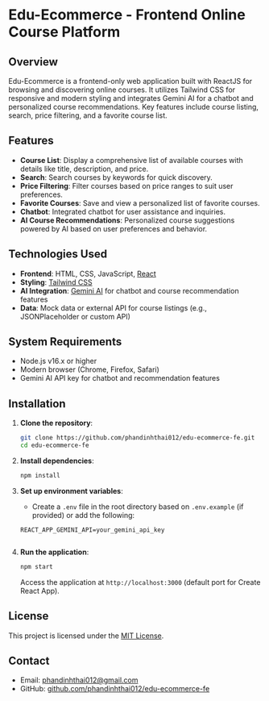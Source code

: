 # Edu-Ecommerce - Frontend Online Course Platform

## Overview
Edu-Ecommerce is a frontend-only web application built with ReactJS for browsing and discovering online courses. It utilizes Tailwind CSS for responsive and modern styling and integrates Gemini AI for a chatbot and personalized course recommendations. Key features include course listing, search, price filtering, and a favorite course list.

## Features
- **Course List**: Display a comprehensive list of available courses with details like title, description, and price.
- **Search**: Search courses by keywords for quick discovery.
- **Price Filtering**: Filter courses based on price ranges to suit user preferences.
- **Favorite Courses**: Save and view a personalized list of favorite courses.
- **Chatbot**: Integrated chatbot for user assistance and inquiries.
- **AI Course Recommendations**: Personalized course suggestions powered by AI based on user preferences and behavior.

## Technologies Used
- **Frontend**: HTML, CSS, JavaScript, [React](https://reactjs.org/)
- **Styling**: [Tailwind CSS](https://tailwindcss.com/)
- **AI Integration**: [Gemini AI](https://gemini.google.com/) for chatbot and course recommendation features
- **Data**: Mock data or external API for course listings (e.g., JSONPlaceholder or custom API)


## System Requirements
- Node.js v16.x or higher
- Modern browser (Chrome, Firefox, Safari)
- Gemini AI API key for chatbot and recommendation features


## Installation
1. **Clone the repository**:
   ```bash
   git clone https://github.com/phandinhthai012/edu-ecommerce-fe.git
   cd edu-ecommerce-fe
   ```

2. **Install dependencies**:
   ```bash
   npm install
   ```

3. **Set up environment variables**:
   -  Create a `.env` file in the root directory based on `.env.example` (if provided) or add the following:
     ```env
     REACT_APP_GEMINI_API=your_gemini_api_key
     

4. **Run the application**:
   ```bash
   npm start
   ```
   Access the application at `http://localhost:3000` (default port for Create React App).


## License
This project is licensed under the [MIT License](LICENSE).

## Contact
- Email: phandinhthai012@gmail.com
- GitHub: [github.com/phandinhthai012/edu-ecommerce-fe](https://github.com/phandinhthai012/edu-ecommerce-fe)